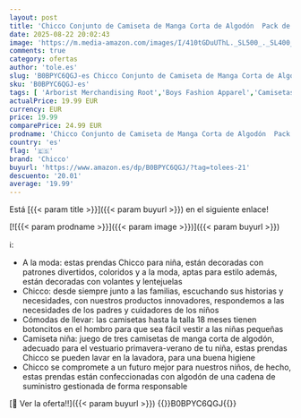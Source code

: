 ```yaml
---
layout: post
title: 'Chicco Conjunto de Camiseta de Manga Corta de Algodón  Pack de 3  para Niñas'
date: 2025-08-22 20:02:43
image: 'https://m.media-amazon.com/images/I/410tGDuUThL._SL500_._SL400_.jpg'
comments: true
category: ofertas
author: 'tole.es'
slug: 'B0BPYC6QGJ-es Chicco Conjunto de Camiseta de Manga Corta de Algodón Pack...'
sku: 'B0BPYC6QGJ-es'
tags: [ 'Arborist Merchandising Root','Boys Fashion Apparel','Camisetas de manga corta para niña','Camisetas, tops y blusas para niña','Moda','Moda Niña','Ropa de niña','Self Service','Special Features Stores','c8538d25-3af9-48d3-aeff-5f3ce5572a36_0','c8538d25-3af9-48d3-aeff-5f3ce5572a36_6701','chicco','🇪🇸', ]
actualPrice: 19.99 EUR
currency: EUR
price: 19.99
comparePrice: 24.99 EUR
prodname: 'Chicco Conjunto de Camiseta de Manga Corta de Algodón  Pack de 3  para Niñas'
country: 'es'
flag: '🇪🇸'
brand: 'Chicco'
buyurl: 'https://www.amazon.es/dp/B0BPYC6QGJ/?tag=tolees-21'
descuento: '20.01'
average: '19.99'
---
```


Está [{{< param title >}}]({{< param buyurl >}}) en el siguiente enlace!

[![{{< param prodname >}}]({{< param image >}})]({{< param buyurl >}})

ℹ️:

- A la moda: estas prendas Chicco para niña, están decoradas con patrones divertidos, coloridos y a la moda, aptas para estilo además, están decoradas con volantes y lentejuelas
- Chicco: desde siempre junto a las familias, escuchando sus historias y necesidades, con nuestros productos innovadores, respondemos a las necesidades de los padres y cuidadores de los niños
- Cómodas de llevar: las camisetas hasta la talla 18 meses tienen botoncitos en el hombro para que sea fácil vestir a las niñas pequeñas
- Camiseta niña: juego de tres camisetas de manga corta de algodón, adecuado para el vestuario primavera-verano de tu niña, estas prendas Chicco se pueden lavar en la lavadora, para una buena higiene
- Chicco se compromete a un futuro mejor para nuestros niños, de hecho, estas prendas están confeccionadas con algodón de una cadena de suministro gestionada de forma responsable

[🛒 Ver la oferta!!]({{< param buyurl >}})
{{<world>}}B0BPYC6QGJ{{</world>}}
